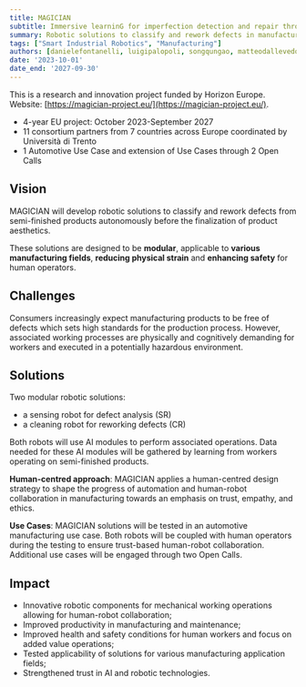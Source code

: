 ```yaml
---
title: MAGICIAN
subtitle: Immersive learninG for imperfection detection and repair through human-robot interaction.
summary: Robotic solutions to classify and rework defects in manufacturing.
tags: ["Smart Industrial Robotics", "Manufacturing"]
authors: [danielefontanelli, luigipalopoli, songqungao, matteodallevedove, gustavofuentevilla, veronicacampana]
date: '2023-10-01'
date_end: '2027-09-30'
---
```


This is a research and innovation project funded by Horizon Europe. Website: [https://magician-project.eu/](https://magician-project.eu/).

- 4-year EU project: October 2023-September 2027
- 11 consortium partners from 7 countries across Europe coordinated by Università di Trento
- 1 Automotive Use Case and extension of Use Cases through 2 Open Calls

## Vision

MAGICIAN will develop robotic solutions to classify and rework defects from semi-finished products autonomously before the finalization of product aesthetics.

These solutions are designed to be **modular**, applicable to **various manufacturing fields**, **reducing physical strain** and **enhancing safety** for human operators.

 

## Challenges

Consumers increasingly expect manufacturing products to be free of defects which sets high standards for the production process. However, associated working processes are physically and cognitively demanding for workers and executed in a potentially hazardous environment.

 

## Solutions

Two modular robotic solutions:
- a sensing robot for defect analysis (SR)
- a cleaning robot for reworking defects (CR) 

Both robots will use AI modules to perform associated operations. Data needed for these AI modules will be gathered by learning from workers operating on semi-finished products.

**Human-centred approach**: MAGICIAN applies a  human-centred design strategy to shape the progress of automation and human-robot collaboration in manufacturing towards an emphasis on trust, empathy, and ethics.

**Use Cases**: MAGICIAN solutions will be tested in an automotive manufacturing use case. Both robots will be coupled with human operators during the testing to ensure trust-based human-robot collaboration.  Additional use cases will be engaged through two Open Calls.

 

## Impact

- Innovative robotic components for mechanical working operations allowing for human-robot collaboration;
- Improved productivity in manufacturing and maintenance;
- Improved health and safety conditions for human workers and focus on added value operations;
- Tested applicability of solutions for various manufacturing application fields;
- Strengthened trust in AI and robotic technologies.